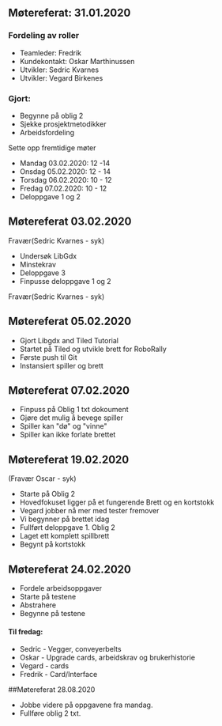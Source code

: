 ## Møtereferat: 31.01.2020

### Fordeling av roller
- Teamleder: Fredrik 
- Kundekontakt: Oskar Marthinussen
- Utvikler: Sedric Kvarnes
- Utvikler: Vegard Birkenes

### Gjort:
* Begynne på oblig 2
* Sjekke prosjektmetodikker
* Arbeidsfordeling 

Sette opp fremtidige møter 
* Mandag 03.02.2020: 12 -14
* Onsdag 05.02.2020: 12 - 14
* Torsdag 06.02.2020: 10 - 12
* Fredag 07.02.2020: 10 - 12
* Deloppgave 1 og 2

## Møtereferat 03.02.2020
Fravær(Sedric Kvarnes - syk)

* Undersøk LibGdx
* Minstekrav
* Deloppgave 3
* Finpusse deloppgave 1 og 2

Fravær(Sedric Kvarnes - syk)

## Møtereferat 05.02.2020
* Gjort Libgdx and Tiled Tutorial
* Startet på Tiled og utvikle brett for RoboRally
* Første push til Git
* Instansiert spiller og brett

## Møtereferat 07.02.2020
* Finpuss på Oblig 1 txt dokoument
* Gjøre det mulig å bevege spiller
* Spiller kan "dø" og "vinne"
* Spiller kan ikke forlate brettet

## Møtereferat 19.02.2020
(Fravær Oscar - syk)
* Starte på Oblig 2
* Hovedfokuset ligger på et fungerende Brett og en kortstokk
* Vegard jobber nå mer med tester fremover
* Vi begynner på brettet idag
* Fullført deloppgave 1. Oblig 2
* Laget ett komplett spillbrett 
* Begynt på kortstokk 

## Møtereferat 24.02.2020
* Fordele arbeidsoppgaver
* Starte på testene
* Abstrahere
* Begynne på testene

#### Til fredag:
* Sedric - Vegger, conveyerbelts
* Oskar - Upgrade cards, arbeidskrav og brukerhistorie
* Vegard - cards
* Fredrik - Card/Interface

##Møtereferat 28.08.2020
* Jobbe videre på oppgavene fra mandag.
* Fullføre oblig 2 txt.